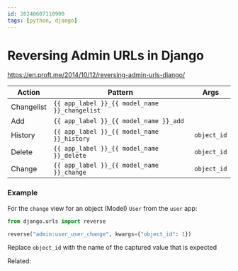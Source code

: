 ```yaml
---
id: 20240607110900
tags: [python, django]
---
```


# Reversing Admin URLs in Django

<https://en.proft.me/2014/10/12/reversing-admin-urls-django/>

| Action     | Pattern                                       | Args        |
| ---------- | --------------------------------------------- | ----------- |
| Changelist | `{{ app_label }}_{{ model_name }}_changelist` |             |
| Add        | `{{ app_label }}_{{ model_name }}_add`        |             |
| History    | `{{ app_label }}_{{ model_name }}_history`    | `object_id` |
| Delete     | `{{ app_label }}_{{ model_name }}_delete`     | `object_id` |
| Change     | `{{ app_label }}_{{ model_name }}_change`     | `object_id` |

### Example
For the `change` view for an object (Model) `User` from the `user` app:

```python
from django.urls import reverse

reverse("admin:user_user_change", kwargs={"object_id": 1})
```

Replace `object_id` with the name of the captured value that is expected

Related:
